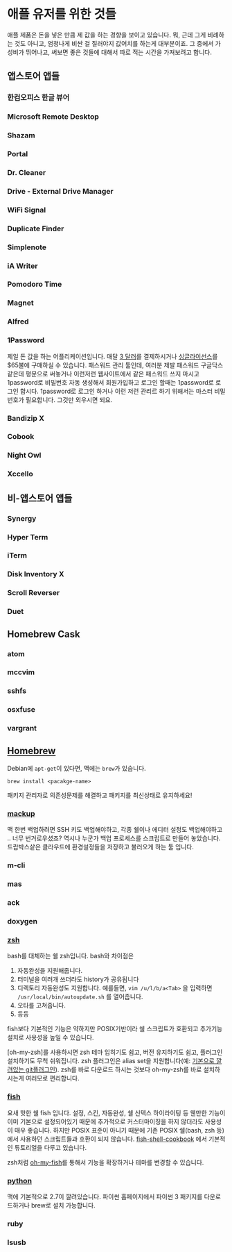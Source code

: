 # 애플 유저를 위한 것들

애플 제품은 돈을 넣은 만큼 제 값을 하는 경향을 보이고 있습니다. 뭐, 근데 그게 비례하는 것도 아니고, 엄청나게 비싼 걸 질러야지 값어치를 하는게 대부분이죠. 그 중에서 가성비가 뛰어나고, 써보면 좋은 것들에 대해서 따로 적는 시간을 가져보려고 합니다.

##  앱스토어 앱들

### 한컴오피스 한글 뷰어

### Microsoft Remote Desktop

### Shazam

### Portal

### Dr. Cleaner

### Drive - External Drive Manager

### WiFi Signal

### Duplicate Finder

### Simplenote

### iA Writer

### Pomodoro Time

### Magnet

### Alfred

### 1Password

제일 돈 값을 하는 어플리케이션입니다. 매달 [3 달러](https://1password.com/sign-up/)를 결제하시거나 [싱글라이선스](https://agilebits.com/store)를 $65불에 구매하실 수 있습니다. 패스워드 관리 툴인데, 여러분 제발 패스워드 구글닥스같은데 평문으로 써놓거나 이런저런 웹사이트에서 같은 패스워드 쓰지 마시고 1password로 비밀번호 자동 생성해서 회원가입하고 로그인 할때는 1password로 로그인 합시다. 1password로 로그인 하거나 이런 저런 관리르 하기 위해서는 마스터 비밀번호가 필요합니다. 그것만 외우시면 되요.

### Bandizip X

### Cobook

### Night Owl

### Xccello

## 비-앱스토어 앱들

### Synergy

### Hyper Term

### iTerm

### Disk Inventory X

### Scroll Reverser

### Duet

## Homebrew Cask

### atom

### mccvim

### sshfs

### osxfuse

### vargrant

## [Homebrew](http://brew.sh/)

Debian에 `apt-get`이 있다면, 맥에는 `brew`가 있습니다. 

`brew install <pacakge-name>`

패키지 관리자로 의존성문제를 해결하고 패키지를 최신상태로 유지하세요!

### [mackup](https://github.com/lra/mackup)

맥 한번 백업하려면 SSH 키도 백업해야하고, 각종 쉘이나 에디터 설정도 백업해야하고 .. 너무 번거로우셨죠? 역시나 누군가 백업 프로세스를 스크립트로 만들어 놓았습니다. 드랍박스샅은 클라우드에 환경설정들을 저장하고 불러오게 하는 툴 입니다.

### m-cli

### mas

### ack

### doxygen

### [zsh](http://www.zsh.org/)

bash를 대체하는 쉘 zsh입니다. 
bash와 차이점은

1. 자동완성을 지원해줍니다.
2. 터미널을 여러개 쓰더라도 history가 공유됩니다
3. 디렉토리 자동완성도 지원합니다. 예를들면, `vim /u/l/b/a<Tab>` 을 입력하면 `/usr/local/bin/autoupdate.sh` 를 열어줍니다.
4. 오타를 고쳐줍니다.
5. 등등

fish보다 기본적인 기능은 약하지만 POSIX기반이라 쉘 스크립트가 호환되고 추가기능 설치로 사용성을 높일 수 있습니다.

[oh-my-zsh]를 사용하시면 zsh 테마 입히기도 쉽고, 버전 유지하기도 쉽고, 플러그인 설치하기도 무척 쉬워집니다. zsh 플러그인은 alias set을 지원합니다(예: [기본으로 깔려있는 git플러그인](https://github.com/robbyrussell/oh-my-zsh/blob/master/plugins/git/git.plugin.zsh)). zsh를 바로 다운로드 하시는 것보다 oh-my-zsh를 바로 설치하시는게 여러모로 편리합니다.

### [fish](https://fishshell.com/)

요새 핫한 쉘 fish 입니다. 설정, 스킨, 자동완성, 쉘 신텍스 하이라이팅 등 웬만한 기능이 이미 기본으로 설정되어있기 때문에 추가적으로 커스터마이징을 하지 않더라도 사용성이 매우 좋습니다. 하지만 POSIX 표준이 아니기 때문에 기존 POSIX 쉘(bash, zsh 등)에서 사용하던 스크립트들과 호환이 되지 않습니다. [fish-shell-cookbook](https://github.com/jbucaran/fish-shell-cookbook) 에서 기본적인 튜토리얼을 다루고 있습니다.

zsh처럼 [oh-my-fish](https://github.com/oh-my-fish/oh-my-fish)를 통해서 기능을 확장하거나 테마를 변경할 수 있습니다.

### [python](https://python.org)

맥에 기본적으로 2.7이 깔려있습니다. 파이썬 홈페이지에서 파이썬 3 패키지를 다운로드하거나 brew로 설치 가능합니다.

### ruby

### lsusb

